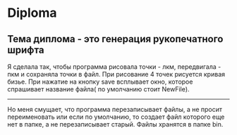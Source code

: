 # Diploma
Тема диплома - это генерация рукопечатного шрифта
---
Я сделала так, чтобы программа рисовала точки - лкм, передвигала - пкм и сохраняла точки в файл. При рисование 4 точек рисуется кривая бизье. При нажатие на кнопку save всплывает окно, которое спрашивает название файла( по умолчанию стоит NewFile).		
***
Но меня смущает, что программа перезаписывает файлы, а не просит переименовать или если по умолчанию, то создает файл которого еще нет в папке, а не перезаписывает старый. Файлы хранятся в папке bin.
